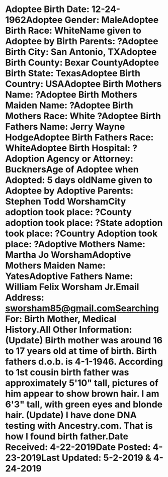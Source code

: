# Adoptee Birth Date: 12-24-1962Adoptee Gender: MaleAdoptee Birth Race: WhiteName given to Adoptee by Birth Parents: ?Adoptee Birth City: San Antonio, TXAdoptee Birth County: Bexar CountyAdoptee Birth State: TexasAdoptee Birth Country: USAAdoptee Birth Mothers Name: ?Adoptee Birth Mothers Maiden Name: ?Adoptee Birth Mothers Race: White ?Adoptee Birth Fathers Name: Jerry Wayne HodgeAdoptee Birth Fathers Race: WhiteAdoptee Birth Hospital: ?Adoption Agency or Attorney: BucknersAge of Adoptee when Adopted: 5 days oldName given to Adoptee by Adoptive Parents: Stephen Todd WorshamCity adoption took place: ?County adoption took place: ?State adoption took place: ?Country Adoption took place: ?Adoptive Mothers Name: Martha Jo WorshamAdoptive Mothers Maiden Name: YatesAdoptive Fathers Name: William Felix Worsham Jr.Email Address: sworsham85@gmail.comSearching For: Birth Mother, Medical History.All Other Information: (Update) Birth mother was around 16 to 17 years old at time of birth. Birth fathers d.o.b. is 4-1-1946. According to 1st cousin birth father was approximately 5'10" tall, pictures of him appear to show brown hair. I am 6'3" tall, with green eyes and blonde hair. (Update) I have done DNA testing with Ancestry.com. That is how I found birth father.Date Received: 4-22-2019Date Posted: 4-23-2019Last Updated: 5-2-2019 & 4-24-2019
